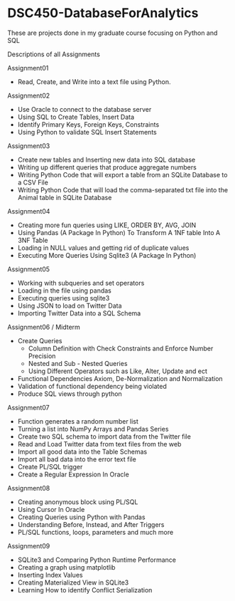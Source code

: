 # DSC450-DatabaseForAnalytics
These are projects done in my graduate course focusing on Python and SQL 

Descriptions of all Assignments 


Assignment01
- Read, Create, and Write into a text file using Python.

Assignment02
- Use Oracle to connect to the database server
- Using SQL to Create Tables, Insert Data
- Identify Primary Keys, Foreign Keys, Constraints
- Using Python to validate SQL Insert Statements

Assignment03
- Create new tables and Inserting new data into SQL database
- Writing up different queries that produce aggregate numbers
- Writing Python Code that will export a table from an SQLite Database to a CSV File
- Writing Python Code that will load the comma-separated txt file into the Animal table in SQLite Database

Assignment04
- Creating more fun queries using LIKE, ORDER BY, AVG, JOIN
- Using Pandas (A Package In Python) To Transform A 1NF table Into A 3NF Table
- Loading in NULL values and getting rid of duplicate values
- Executing More Queries Using Sqlite3 (A Package In Python)

Assignment05
- Working with subqueries and set operators
- Loading in the file using pandas
- Executing queries using sqlite3
- Using JSON to load on Twitter Data
- Importing Twitter Data into a SQL Schema

Assignment06 / Midterm
- Create Queries
  + Column Definition with Check Constraints and Enforce Number Precision
  + Nested and Sub - Nested Queries
  + Using Different Operators such as Like, Alter, Update and ect
- Functional Dependencies Axiom, De-Normalization and Normalization
- Validation of functional dependency being violated
- Produce SQL views through python

Assignment07
- Function generates a random number list
- Turning a list into NumPy Arrays and Pandas Series
- Create two SQL schema to import data from the Twitter file
- Read and Load Twitter data from text files from the web
- Import all good data into the Table Schemas
- Import all bad data into the error text file
- Create PL/SQL trigger
- Create a Regular Expression In Oracle

Assignment08

- Creating anonymous block using PL/SQL
- Using Cursor In Oracle
- Creating Queries using Python with Pandas
- Understanding Before, Instead, and After Triggers
- PL/SQL functions, loops, parameters and much more

Assignment09
- SQLite3 and Comparing Python Runtime Performance
- Creating a graph using matplotlib
- Inserting Index Values
- Creating Materialized View in SQLite3
- Learning How to identify Conflict Serialization
